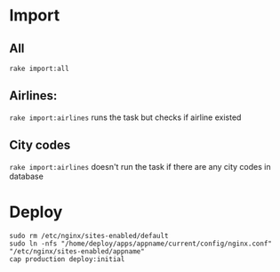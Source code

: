 # Import
## All
`rake import:all`
## Airlines: 
`rake import:airlines`
runs the task but checks if airline existed
## City codes
`rake import:airlines`
doesn't run the task if there are any city codes in database

# Deploy

```
sudo rm /etc/nginx/sites-enabled/default
sudo ln -nfs "/home/deploy/apps/appname/current/config/nginx.conf" "/etc/nginx/sites-enabled/appname"
cap production deploy:initial
```